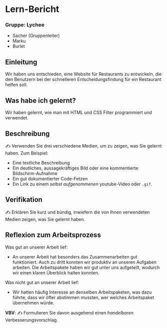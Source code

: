 # Lern-Bericht

### Gruppe: Lychee

- Sacher (Gruppenleiter)
- Marku
- Burlet

## Einleitung

Wir haben uns entschieden, eine Website für Restaurants zu entwickeln, die den Benutzern bei der schnelleren Entscheidungsfindung für ein Restaurant helfen soll.

## Was habe ich gelernt?

Wir haben gelernt, wie man mit HTML und CSS Filter programmiert und verwendet.

## Beschreibung

✍️ Verwenden Sie drei verschiedene Medien, um zu zeigen, was Sie gelernt haben. Zum Beispiel:

- Eine textliche Beschreibung
- Ein deutliches, aussagekräftiges Bild oder eine kommentierte Bildschirm-Aufnahme
- Ein gut dokumentierter Code-Fetzen
- Ein Link zu einem _selbst aufgenommenen_ youtube-Video oder `.gif`.

## Verifikation

✍️ Erklären Sie kurz und bündig, inwiefern die von Ihnen verwendeten Medien zeigen, was Sie gelernt haben.

## Reflexion zum Arbeitsprozess

Was gut an unserer Arbeit lief:
- An unserer Arbeit hat besonders das Zusammenarbeiten gut funktioniert. Auch zu dritt konnten wir produktiv an unseren Aufgaben arbeiten. Die Arbeitspakete haben wir gut unter uns aufgeteilt, wodurch wir einen klaren Überblick halten konnten.


Was nicht gut an unserer Arbeit lief:
- Wir hatten häufig Interesse an denselben Arbeitspaketen, was dazu führte, dass wir öfter abstimmen mussten, wer welches Arbeitspaket übernehmen würde.

**VBV**: ✍️ Formulieren Sie davon ausgehend einen _handelbaren_ Verbesserungsvorschlag.
